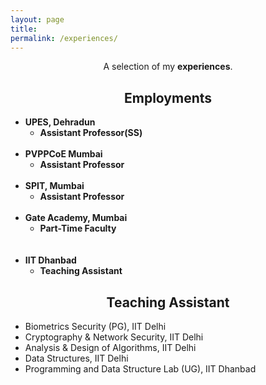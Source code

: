 ```yaml
---
layout: page
title: 
permalink: /experiences/
---
```


<p align="center">
A selection of my <b>experiences</b>.
</p>

## <center>Employments</center>

- **UPES, Dehradun**
  * **Assistant Professor(SS)**
<br/><br/>
- **PVPPCoE Mumbai**
  * **Assistant Professor**
<br/><br/>
- **SPIT, Mumbai**
  * **Assistant Professor**
<br/><br/>
- **Gate Academy, Mumbai**
  * **Part-Time Faculty**    
<br/><br/>
- **IIT Dhanbad**
  * **Teaching Assistant**
    

## <center>Teaching Assistant </center>

- Biometrics Security (PG), IIT Delhi
- Cryptography & Network Security, IIT Delhi
- Analysis & Design of Algorithms, IIT Delhi
- Data Structures, IIT Delhi
- Programming and Data Structure Lab (UG), IIT Dhanbad



